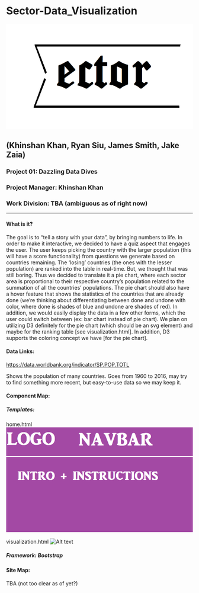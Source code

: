 # Sector-Data_Visualization

![Alt text](_imgs/sector_temp.png?raw=true)<!-- .element height="50%" width="50%" -->
## **(Khinshan Khan, Ryan Siu, James Smith, Jake Zaia)**

### **Project 01:** Dazzling Data Dives

### **Project Manager:** Khinshan Khan

### **Work Division:** TBA (ambiguous as of right now)

---

#### **What is it?**

The goal is to “tell a story with your data”, by bringing numbers to life. In order to make it interactive, we decided to have a quiz aspect that engages the user. The user keeps picking the country with the larger population (this will have a score functionality) from questions we generate based on countries remaining. The ‘losing’ countries (the ones with the lesser population) are ranked into the table in real-time. But, we thought that was still boring. Thus we decided to translate it a pie chart, where each sector area is proportional to their respective country’s population related to the summation of all the countries’ populations. The pie chart should also have a hover feature that shows the statistics of the countries that are already done (we’re thinking about differentiating between done and undone with color, where done is shades of blue and undone are shades of red). In addition, we would easily display the data in a few other forms, which the user could switch between (ex: bar chart instead of pie chart). We plan on utilizing D3 definitely for the pie chart (which should be an svg element) and maybe for the ranking table [see visualization.html]. In addition, D3 supports the coloring concept we have [for the pie chart].

#### **Data Links:**
https://data.worldbank.org/indicator/SP.POP.TOTL 

Shows the population of many countries. Goes from 1960 to 2016, may try to find something more recent, but easy-to-use data so we may keep it.

#### **Component Map:**
##### **Templates:**

home.html
![Alt text](_imgs/home_fixed.png?raw=true)<!-- .element height="50%" width="50%" -->

visualization.html
![Alt text](_imgs/visualization.png?raw=true)<!-- .element height="50%" width="50%" -->

##### **Framework:** Bootstrap

#### **Site Map:**
TBA (not too clear as of yet?)
